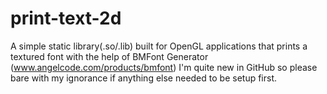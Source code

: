 # print-text-2d
A simple static library(.so/.lib) built for OpenGL applications that prints a textured font with the help of BMFont Generator (www.angelcode.com/products/bmfont)
I'm quite new in GitHub so please bare with my ignorance if anything else needed to be setup first.
